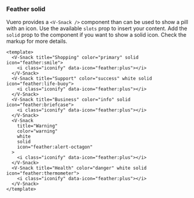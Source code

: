 ### Feather solid

Vuero provides a `<V-Snack />` component than can be used
to show a pill with an icon. Use the available `slots` prop
to insert your content. Add the `solid` prop to the component
if you want to show a solid icon. Check the markup for more details.

<!--code-->

```vue
<template>
  <V-Snack title="Shopping" color="primary" solid icon="feather:smile">
    <i class="iconify" data-icon="feather:plus"></i>
  </V-Snack>
  <V-Snack title="Support" color="success" white solid icon="feather:life-buoy">
    <i class="iconify" data-icon="feather:plus"></i>
  </V-Snack>
  <V-Snack title="Business" color="info" solid icon="feather:briefcase">
    <i class="iconify" data-icon="feather:plus"></i>
  </V-Snack>
  <V-Snack
    title="Warning"
    color="warning"
    white
    solid
    icon="feather:alert-octagon"
  >
    <i class="iconify" data-icon="feather:plus"></i>
  </V-Snack>
  <V-Snack title="Health" color="danger" white solid icon="feather:thermometer">
    <i class="iconify" data-icon="feather:plus"></i>
  </V-Snack>
</template>
```

<!--/code-->

<!--example-->

<div class="snacks">
  <V-Snack title="Shopping" color="primary" solid icon="feather:smile">
    <i class="iconify" data-icon="feather:plus"></i>
  </V-Snack>
  <V-Snack
    title="Support"
    color="success"
    white
    solid
    icon="feather:life-buoy"
  >
    <i class="iconify" data-icon="feather:plus"></i>
  </V-Snack>
  <V-Snack title="Business" color="info" solid icon="feather:briefcase">
    <i class="iconify" data-icon="feather:plus"></i>
  </V-Snack>
  <V-Snack
    title="Warning"
    color="warning"
    white
    solid
    icon="feather:alert-octagon"
  >
    <i class="iconify" data-icon="feather:plus"></i>
  </V-Snack>
  <V-Snack
    title="Health"
    color="danger"
    white
    solid
    icon="feather:thermometer"
  >
    <i class="iconify" data-icon="feather:plus"></i>
  </V-Snack>
</div>

<!--/example-->
